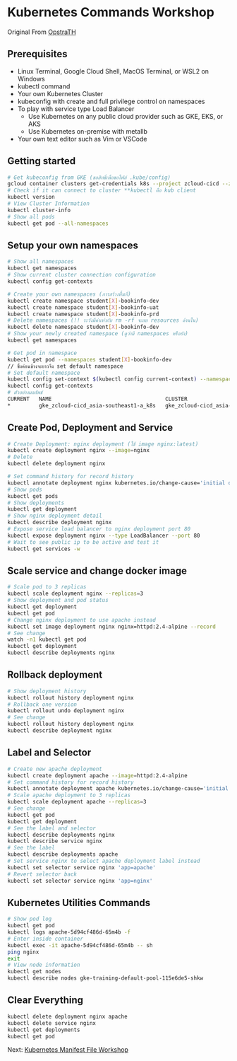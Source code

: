 # Kubernetes Commands Workshop 
Original From [OpstraTH](https://github.com/opsta/devsecops-workshop/blob/master/docs/05-k8s-cli.md)
## Prerequisites

* Linux Terminal, Google Cloud Shell, MacOS Terminal, or WSL2 on Windows
* kubectl command
* Your own Kubernetes Cluster
* kubeconfig with create and full privilege control on namespaces
* To play with service type Load Balancer
  * Use Kubernetes on any public cloud provider such as GKE, EKS, or AKS
  * Use Kubernetes on-premise with metallb
* Your own text editor such as Vim or VSCode

## Getting started

```bash
# Get kubeconfig from GKE (ขอสิทธิ์เพื่อขอไฟล์ .kube/config)
gcloud container clusters get-credentials k8s --project zcloud-cicd --zone asia-southeast1-a
# Check if it can connect to cluster **kubectl คือ kub client
kubectl version
# View Cluster Information
kubectl cluster-info
# Show all pods
kubectl get pod --all-namespaces
```

## Setup your own namespaces

```bash
# Show all namespaces
kubectl get namespaces
# Show current cluster connection configuration
kubectl config get-contexts

# Create your own namespaces (การสร้างพื้นที่)
kubectl create namespace student[X]-bookinfo-dev
kubectl create namespace student[X]-bookinfo-uat
kubectl create namespace student[X]-bookinfo-prd
# Delete namespaces (!! ระวังมีค่าเท่ากับ rm -rf จะลบ resources ด้านใน)
kubectl delete namespace student[X]-bookinfo-dev
# Show your newly created namespace (ดูว่ามี namespaces หรือยัง)
kubectl get namespaces

# Get pod in namespace
kubectl get pod --namespaces student[X]-bookinfo-dev
// ซึ่งค่อนข้างจะยาวจึง set default namespace
# Set default namespace
kubectl config set-context $(kubectl config current-context) --namespace=student[X]-bookinfo-dev
kubectl config get-contexts
# ตัวอย่างผลลัพธ์
CURRENT   NAME                                    CLUSTER                                 AUTHINFO                                NAMESPACE
*         gke_zcloud-cicd_asia-southeast1-a_k8s   gke_zcloud-cicd_asia-southeast1-a_k8s   gke_zcloud-cicd_asia-southeast1-a_k8s   student168-bookinfo-dev
```

## Create Pod, Deployment and Service

```bash
# Create Deployment: nginx deployment (ใช้ image nginx:latest)
kubectl create deployment nginx --image=nginx
# Delete
kubectl delete deployment nginx

# Set command history for record history
kubectl annotate deployment nginx kubernetes.io/change-cause='initial deployment'
# Show pods
kubectl get pods
# Show deployments
kubectl get deployment
# Show nginx deployment detail
kubectl describe deployment nginx
# Expose service load balancer to nginx deployment port 80
kubectl expose deployment nginx --type LoadBalancer --port 80
# Wait to see public ip to be active and test it
kubectl get services -w
```

## Scale service and change docker image

```bash
# Scale pod to 3 replicas
kubectl scale deployment nginx --replicas=3
# Show deployment and pod status
kubectl get deployment
kubectl get pod
# Change nginx deployment to use apache instead
kubectl set image deployment nginx nginx=httpd:2.4-alpine --record
# See change
watch -n1 kubectl get pod
kubectl get deployment
kubectl describe deployments nginx
```

## Rollback deployment

```bash
# Show deployment history
kubectl rollout history deployment nginx
# Rollback one version
kubectl rollout undo deployment nginx
# See change
kubectl rollout history deployment nginx
kubectl describe deployment nginx
```

## Label and Selector

```bash
# Create new apache deployment
kubectl create deployment apache --image=httpd:2.4-alpine
# Set command history for record history
kubectl annotate deployment apache kubernetes.io/change-cause='initial apache deployment'
# Scale apache deployment to 3 replicas
kubectl scale deployment apache --replicas=3
# See change
kubectl get pod
kubectl get deployment
# See the label and selector
kubectl describe deployments nginx
kubectl describe service nginx
# See the label
kubectl describe deployments apache
# Set service nginx to select apache deployment label instead
kubectl set selector service nginx 'app=apache'
# Revert selector back
kubectl set selector service nginx 'app=nginx'
```

## Kubernetes Utilities Commands

```bash
# Show pod log
kubectl get pod
kubectl logs apache-5d94cf486d-65m4b -f
# Enter inside container
kubectl exec -it apache-5d94cf486d-65m4b -- sh
ping nginx
exit
# View node information
kubectl get nodes
kubectl describe nodes gke-training-default-pool-115e6de5-shkw
```

## Clear Everything

```bash
kubectl delete deployment nginx apache
kubectl delete service nginx
kubectl get deployments
kubectl get pod
```

Next: [Kubernetes Manifest File Workshop](06-k8s-manifest.md)
